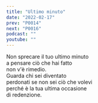 ```yaml
---
title: "Ultimo minuto"
date: "2022-02-17"
prev: "P0014"
next: "P0016"
podcast: ""
youtube: ""
---
```


Non sprecare il tuo ultimo minuto  
a pensare ciò che hai fatto  
non v'è rimedio.  
Guarda chi sei diventato  
perdonati se non sei ciò che volevi  
perché è la tua ultima occasione  
di redenzione.
